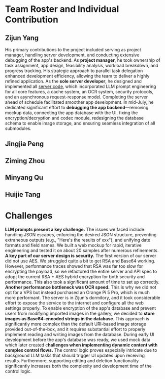 #  Team Roster and Individual Contribution

## Zijun Yang

His primary contributions to the project included serving as project manager, handling server development, and conducting extensive debugging of the app's backend. As **project manager**, he took ownership of task assignment, app design, feasibility analysis, workload breakdown, and progress tracking. His strategic approach to parallel task delegation enhanced development efficiency, allowing the team to deliver a highly refined application. As the **sole server developer**, he designed and implemented all [server code](https://github.com/JI-DeepSleep/DocuSnap-Backend), which incorporated LLM prompt engineering for all core features, a cache system, an OCR system, security protocols, and an asynchronous request-response model. Completing the server ahead of schedule facilitated smoother app development. In mid-July, he dedicated significant effort to **debugging the app backend**—removing mockup data, connecting the app database with the UI, fixing the encryption/decryption and codec module, redesigning the database schema to enable image storage, and ensuring seamless integration of all submodules.

## Jingjia Peng

## Ziming Zhou

## Minyang Qu

## Huijie Tang

# Challenges

**LLM prompts present a key challenge.** The issues we faced include handling JSON escapes, enforcing the desired JSON structure, preventing extraneous outputs (e.g., "Here's the results of xxx"), and unifying date formats and field names. We built a web mockup for rapid, iterative engineering and tested it on about 20 samples after numerous refinements.  **A key part of our server design is security.** The first version of our server did not use AES. We struggled quite a bit to get RSA and Base64 working. However, performance traces showed that RSA was far too slow for encrypting the payload, so we refactored the entire server and API spec to adopt the current RSA + AES hybrid encryption for both security and performance. This also took a significant amount of time to set up correctly.  **Another performance bottleneck was OCR speed.** This is why we did not opt for a VPS but instead purchased an Orange Pi 5 Pro, which is much more performant. The server is in Zijun's dormitory, and it took considerable effort to expose the service to the internet and configure all the web settings properly. To enable encryption of the app's database and prevent users from modifying imported images in the gallery, we decided to **store images as Base64-encoded strings in the database**. This approach is significantly more complex than the default URI-based image storage provided out-of-the-box, and it requires substantial effort to properly implement reading and writing images from the database. During early UI development before the app's database was ready, we used mock data which later created c**hallenges when implementing dynamic content with complex control flows.** The control logic proves especially intricate due to background LLM tasks that should trigger UI updates upon receiving results. Furthermore, supporting editing and deletion functionality significantly increases both the complexity and development time of the control logic.
